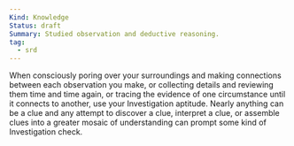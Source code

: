 ```yaml
---
Kind: Knowledge
Status: draft
Summary: Studied observation and deductive reasoning.
tag:
  - srd
---
```

When consciously poring over your surroundings and making connections between each observation you make, or collecting details and reviewing them time and time again, or tracing the evidence of one circumstance until it connects to another, use your Investigation aptitude. Nearly anything can be a clue and any attempt to discover a clue, interpret a clue, or assemble clues into a greater mosaic of understanding can prompt some kind of Investigation check.
